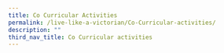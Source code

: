 ```yaml
---
title: Co Curricular Activities
permalink: /live-like-a-victorian/Co-Curricular-activities/
description: ""
third_nav_title: Co Curricular activities
---
```

